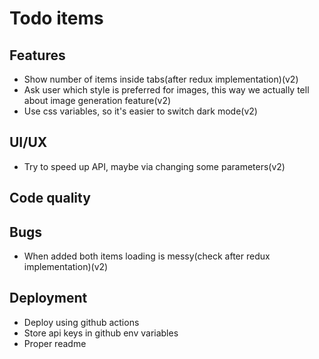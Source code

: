 # Todo items

## Features
* Show number of items inside tabs(after redux implementation)(v2)
* Ask user which style is preferred for images, this way we actually tell about image generation feature(v2)
* Use css variables, so it's easier to switch dark mode(v2)

## UI/UX
* Try to speed up API, maybe via changing some parameters(v2)

## Code quality

## Bugs
* When added both items loading is messy(check after redux implementation)(v2)

## Deployment
* Deploy using github actions
* Store api keys in github env variables
* Proper readme